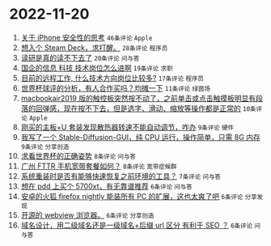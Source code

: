 # 2022-11-20

1. [关于 iPhone 安全性的思考](https://www.v2ex.com/t/896534) `46条评论` `Apple`
1. [想入个 Steam Deck，求打醒。](https://www.v2ex.com/t/896537) `28条评论` `程序员`
1. [读研是真的读不下去了](https://www.v2ex.com/t/896530) `20条评论` `问与答`
1. [国企的信息 科技 技术岗位怎么进啊](https://www.v2ex.com/t/896533) `19条评论` `求职`
1. [目前的远程工作, 什么技术方向岗位比较多?](https://www.v2ex.com/t/896516) `17条评论` `程序员`
1. [世界杯球评的分析，有人合作买吗？均摊一下](https://www.v2ex.com/t/896557) `11条评论` `绿茵场`
1. [macbookair2019 版的触控板突然按不动了，之前单击或点击触摸板明显有段落的回弹感，现在按不下去，但是选字、滑动、缩放等操作都是正常的](https://www.v2ex.com/t/896518) `10条评论` `Apple`
1. [刚买的主板+U 套装发现散热器转速不能自动调节，咋办](https://www.v2ex.com/t/896536) `9条评论` `硬件`
1. [我写了一个 Stable-Diffusion-GUI，纯 CPU 运行，操作简单，只需 8G 内存](https://www.v2ex.com/t/896532) `9条评论` `分享创造`
1. [求看世界杯的正确姿势](https://www.v2ex.com/t/896540) `8条评论` `问与答`
1. [广州 FTTR 手机宽带套餐如何？](https://www.v2ex.com/t/896529) `8条评论` `宽带症候群`
1. [系统重装时是否有能够快速恢复之前环境的工具？](https://www.v2ex.com/t/896553) `7条评论` `问与答`
1. [想在 pdd 上买个 5700xt，有无靠谱推荐](https://www.v2ex.com/t/896576) `6条评论` `问与答`
1. [安卓的火狐 firefox nightly 能装所有 PC 的扩展，这也太爽了吧](https://www.v2ex.com/t/896558) `6条评论` `分享发现`
1. [开源的 webview 浏览器。](https://www.v2ex.com/t/896556) `6条评论` `分享创造`
1. [域名设计，用二级域名还是一级域名+后缀 url 区分 有利于 SEO ？](https://www.v2ex.com/t/896535) `6条评论` `问与答`
